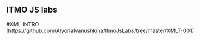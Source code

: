 ## ITMO JS labs
 
#XML INTRO
[https://github.com/AlyonaIvanushkina/ItmoJsLabs/tree/master/XMLT-001]
